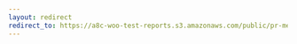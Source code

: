 ```yaml
---
layout: redirect
redirect_to: https://a8c-woo-test-reports.s3.amazonaws.com/public/pr-merge/37477/api/index.html
---
```

